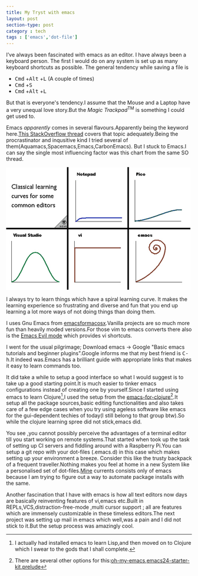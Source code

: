 ```yaml
---
title: My Tryst with emacs
layout: post
section-type: post
category : tech
tags : ['emacs','dot-file']
---
```


I’ve always been fascinated with emacs as an editor. I have always been a keyboard person. The first I would do on any system is set up as many keyboard shortcuts as possible. The general tendency while saving a file is

 -  <kbd>Cmd</kbd> +<kbd>Alt</kbd> +<kbd>L</kbd> (A couple of times)
 -  <kbd>Cmd</kbd> +<kbd>S</kbd>
 -  <kbd>Cmd</kbd> +<kbd>Alt</kbd> +<kbd>L</kbd> 

But that is everyone's tendency.I assume that the Mouse and a Laptop
have a very unequal love story.But the _Magic Trackpad_<sup>TM</sup>
is something I could get used to.


Emacs _apparently_ comes in several flavours.Apparently being the
keyword here.[This StackOverflow thread][1] covers that topic
adequately.Being the procrastinator and inqusitive kind I
tried several of them(Aquamacs,Spacemacs,Emacs,CarbonEmacs).
But I stuck to Emacs.I can say the single most influencing
factor was this chart from the same SO thread.

![TextEditorChart](/img/posts/text_editor_charts.jpg)

I always try to learn things which have a spiral learning curve.
It makes the learning experience so frustrating and diverse and fun
that you end up learning a lot more ways of not doing things than doing them.

I uses Gnu Emacs from [emacsformacosx][2].Vanilla projects are so much more fun
 than heavily moded versions.For those vim to emacs converts there also is the
 [Emacs Evil mode][3] which provides vi shortcuts.

I went for the usual pilgrimage; Download emacs -> Google "Basic emacs tutorials
and beginner plugins".Google informs me that my best friend is <kbd>C-h</kbd>.It
indeed was.Emacs has a brilliant guide with appropriate links that makes it easy
to learn commands too.

It did take a while to setup a good interface so what I would suggest is to take
up a good starting point.It is much easier to tinker emacs configurations
instead of creating one by yourself.Since I started using emacs to learn
Clojure[^1],I used the setup from the [emacs-for-clojure][4][^2].It setup all the
package sources,basic editing functionalities and also takes care of a few edge
cases when you try using ageless software like emacs for the  gui-dependent
techies of today(I still belong to that group btw).So while the clojure learning
spree did not stick,emacs did.

You see ,you cannot possibly perceive the advantages of a terminal editor till
you start working on remote systems.That started when took up the task of
setting up CI servers and fiddling around with a Raspberry Pi.You can setup a
git repo with your dot-files (.emacs.d) in this case which makes setting up your
environment a breeze. Consider this like the trusty backpack of a frequent
traveller.Nothing makes you feel at home in a new System like a personalised
 set of dot-files.[Mine][5] currents consists only of emacs because I am trying
 to figure out a way to automate package installs with the same.
 
 Another fascination that I have with emacs is how all text editors now days are
 basically reinventing features of vi,emacs etc.Built in
 REPLs,VCS,distraction-free-mode ,multi cursor support ; all are features which
 are immensely customizable in these timeless editors.The next project was
 setting up mail in emacs which well,was a pain and I did not stick to it.But
 the setup process was amazingly cool.


[1]:http://stackoverflow.com/questions/1430164/differences-between-emacs-and-vim
[2]:https://emacsformacosx.com/
[3]:https://www.emacswiki.org/emacs/Evil
[4]:https://github.com/flyingmachine/emacs-for-clojure
[5]:https://github.com/droidekas/dot-files
[6]:https://github.com/xiaohanyu/oh-my-emacs
[7]:https://github.com/eschulte/emacs24-starter-kit
[8]:https://github.com/bbatsov/prelude

[^1]:I actually had installed emacs to learn Lisp,and then moved on to Clojure which I swear to the gods that I shall complete.
[^2]:There are several other options for this:[oh-my-emacs][6],[emacs24-starter-kit][7],[prelude][8]
